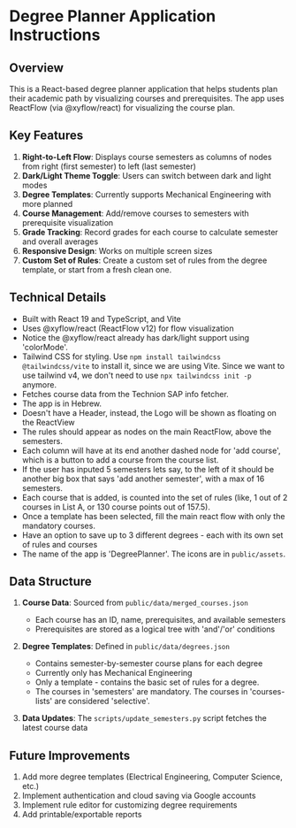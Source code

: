 # Degree Planner Application Instructions

## Overview
This is a React-based degree planner application that helps students plan their academic path by visualizing courses and prerequisites. The app uses ReactFlow (via @xyflow/react) for visualizing the course plan.

## Key Features
1. **Right-to-Left Flow**: Displays course semesters as columns of nodes from right (first semester) to left (last semester)
2. **Dark/Light Theme Toggle**: Users can switch between dark and light modes
3. **Degree Templates**: Currently supports Mechanical Engineering with more planned
4. **Course Management**: Add/remove courses to semesters with prerequisite visualization
5. **Grade Tracking**: Record grades for each course to calculate semester and overall averages
6. **Responsive Design**: Works on multiple screen sizes
7. **Custom Set of Rules**: Create a custom set of rules from the degree template, or start from a fresh clean one.

## Technical Details
- Built with React 19 and TypeScript, and Vite
- Uses @xyflow/react (ReactFlow v12) for flow visualization
- Notice the @xyflow/react already has dark/light support using 'colorMode'.
- Tailwind CSS for styling. Use `npm install tailwindcss @tailwindcss/vite` to install it, since we are using Vite. Since we want to use tailwind v4, we don't need to use `npx tailwindcss init -p` anymore.
- Fetches course data from the Technion SAP info fetcher.
- The app is in Hebrew.
- Doesn't have a Header, instead, the Logo will be shown as floating on the ReactView
- The rules should appear as nodes on the main ReactFlow, above the semesters.
- Each column will have at its end another dashed node for 'add course', which is a button to add a course from the course list.
- If the user has inputed 5 semesters lets say, to the left of it should be another big box that says 'add another semester', with a max of 16 semesters.
- Each course that is added, is counted into the set of rules (like, 1 out of 2 courses in List A, or 130 course points out of 157.5).
- Once a template has been selected, fill the main react flow with only the mandatory courses.
- Have an option to save up to 3 different degrees - each with its own set of rules and courses
- The name of the app is 'DegreePlanner'. The icons are in `public/assets`.

## Data Structure
1. **Course Data**: Sourced from `public/data/merged_courses.json`
   - Each course has an ID, name, prerequisites, and available semesters
   - Prerequisites are stored as a logical tree with 'and'/'or' conditions

2. **Degree Templates**: Defined in `public/data/degrees.json`
   - Contains semester-by-semester course plans for each degree
   - Currently only has Mechanical Engineering
   - Only a template - contains the basic set of rules for a degree.
   - The courses in 'semesters' are mandatory. The courses in 'courses-lists' are considered 'selective'.

3. **Data Updates**: The `scripts/update_semesters.py` script fetches the latest course data

## Future Improvements
1. Add more degree templates (Electrical Engineering, Computer Science, etc.)
2. Implement authentication and cloud saving via Google accounts
4. Implement rule editor for customizing degree requirements
5. Add printable/exportable reports